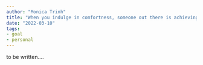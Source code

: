 ```yaml
---
author: "Monica Trinh"
title: "When you indulge in comfortness, someone out there is achieving your dream"
date: "2022-03-10"
tags: 
- goal
- personal
---
```


to be written....